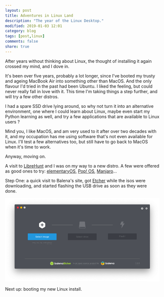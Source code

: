 ```yaml
---
layout: post
title: Adventures in Linux Land
description: "The year of the Linux Desktop."
modified: 2019-01-03 12:01
category: blog
tags: [post,linux]
comments: false
share: true
---
```


After years without thinking about Linux, the thought of installing it again crossed my mind, and I dove in.  

It's been over five years, probably a lot longer, since I've booted my trusty and ageing MacBook Air into something other than MacOS. And the only flavour I'd tried in the past had been Ubuntu. I liked the feeling, but could never really fall in love with it. This time I'm taking things a step further, and will try a few other distros.  

I had a spare SSD drive lying around, so why not turn it into an alternative environment, one where I could learn about Linux, maybe even start my Python learning as well, and try a few applications that are available to Linux users ?  

Mind you, I like MacOS, and am very used to it after over two decades with it, and my occupation has me using software that's not even available for Linux. I'll test a few alternatives too, but still have to go back to MacOS when it's time to work.  

Anyway, moving on.  

A visit to [LibreHunt](https://www.librehunt.org/) and I was on my way to a new distro. A few were offered as good ones to try: [elementaryOS](https://elementary.io/), [Pop! OS](https://system76.com/pop), [Manjaro](https://manjaro.org/)...  

Step One: a quick visit to Balena's site, got [Etcher](https://www.balena.io/etcher/) while the isos were downloading, and started flashing the USB drive as soon as they were done.  

![etcher](https://raw.githubusercontent.com/mrBatsu/tutorials/master/img/etcher.png)

Next up: booting my new Linux install.

